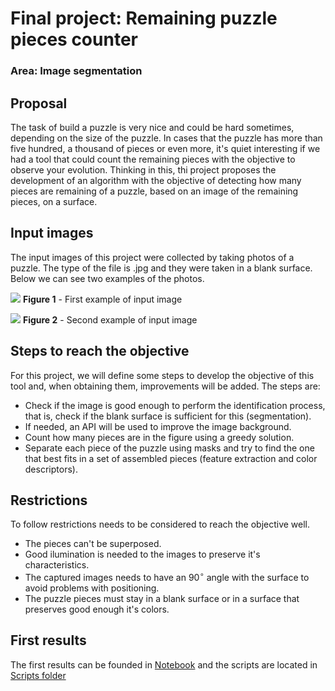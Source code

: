 # Final project: Remaining puzzle pieces counter
### Area: Image segmentation

## Proposal
The task of build a puzzle is very nice and could be hard sometimes, depending on the size of the puzzle. In cases that the puzzle has more than five hundred, a thousand of pieces or even more, it's quiet interesting if we had a tool that could count the remaining pieces with the objective to observe your evolution. Thinking in this, thi project proposes the development of an algorithm with the objective of detecting how many pieces are remaining of a puzzle, based on an image of the remaining pieces, on a surface.

## Input images
The input images of this project were collected by taking photos of a puzzle. The type of the file is .jpg and they were taken in a blank surface. Below we can see two examples of the photos.

![](/images/4.jpg)
**Figure 1** - First example of input image

![](/images/7.jpg)
**Figure 2** - Second example of input image

## Steps to reach the objective
For this project, we will define some steps to develop the objective of this tool and, when obtaining them, improvements will be added. The steps are:

- Check if the image is good enough to perform the identification process, that is, check if the blank surface is sufficient for this (segmentation).
- If needed, an API will be used to improve the image background.
- Count how many pieces are in the figure using a greedy solution.
- Separate each piece of the puzzle using masks and try to find the one that best fits in a set of assembled pieces (feature extraction and color descriptors).

## Restrictions
To follow restrictions needs to be considered to reach the objective well.

- The pieces can't be superposed.
- Good ilumination is needed to the images to preserve it's characteristics.
- The captured images needs to have an 90$^{\circ}$ angle with the surface to avoid problems with positioning.
- The puzzle pieces must stay in a blank surface or in a surface that preserves good enough it's colors.

## First results

The first results can be founded in [Notebook](final_project.ipynb) and the scripts are located in [Scripts folder](/scripts/)
